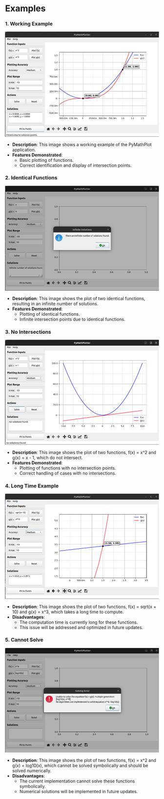 # Examples

### 1. Working Example
![Working Example](Images/working_example.png)
- **Description**: This image shows a working example of the PyMathPlot application.
- **Features Demonstrated**:
  - Basic plotting of functions.
  - Correct identification and display of intersection points.

### 2. Identical Functions
![Identical Functions](Images/identical_functions.png)
- **Description**: This image shows the plot of two identical functions, resulting in an infinite number of solutions.
- **Features Demonstrated**:
  - Plotting of identical functions.
  - Infinite intersection points due to identical functions.

### 3. No Intersections
![No Intersections](Images/no_intersections.png)
- **Description**: This image shows the plot of two functions, f(x) = x^2 and g(x) = x - 1, which do not intersect.
- **Features Demonstrated**:
  - Plotting of functions with no intersection points.
  - Correct handling of cases with no intersections.

### 4. Long Time Example
![Long Time Example](Images/long_time_example.png)
- **Description**: This image shows the plot of two functions, f(x) = sqrt(x + 10) and g(x) = x^3, which takes a long time to compute.
- **Disadvantages**:
  - The computation time is currently long for these functions.
  - This issue will be addressed and optimized in future updates.

### 5. Cannot Solve
![Cannot Solve](Images/cannot_solve.png)
- **Description**: This image shows the plot of two functions, f(x) = x^2 and g(x) = log10(x), which cannot be solved symbolically and should be solved numerically.
- **Disadvantages**:
  - The current implementation cannot solve these functions symbolically.
  - Numerical solutions will be implemented in future updates.